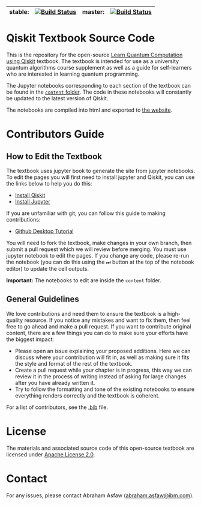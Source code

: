 
| stable: | [![Build Status](https://travis-ci.com/Qiskit/qiskit-textbook.svg?branch=stable)](https://travis-ci.com/Qiskit/qiskit-textbook) | master: | [![Build Status](https://travis-ci.com/Qiskit/qiskit-textbook.svg?branch=master)](https://travis-ci.com/Qiskit/qiskit-textbook) |
|---|---|---|---|

# Qiskit Textbook Source Code

This is the repository for the open-source [Learn Quantum Computation using Qiskit](http://community.qiskit.org/textbook) textbook. The textbook is intended for use as a university quantum algorithms course supplement as well as a guide for self-learners who are interested in learning quantum programming.

The Jupyter notebooks corresponding to each section of the textbook can be found in the [`content` folder](content/). The code in these notebooks will constantly be updated to the latest version of Qiskit.

The notebooks are compiled into html and exported to [the website](http://community.qiskit.org/textbook).

# Contributors Guide

## How to Edit the Textbook

The textbook uses jupyter book to generate the site from jupyter notebooks. To edit the pages you will first need to install jupyter and Qiskit, you can use the links below to help you do this:

- [Install Qiskit](https://qiskit.org/documentation/install.html)
- [Install Jupyter](https://jupyter.org/install)

If you are unfamiliar with git, you can follow this guide to making contributions:

- [Github Desktop Tutorial](https://github.com/firstcontributions/first-contributions/blob/master/github-desktop-tutorial.md)

You will need to fork the textbook, make changes in your own branch, then submit a pull request which we will review before merging. You must use jupyter notebook to edit the pages. If you change any code, please re-run the notebook (you can do this using the ⏭  button at the top of the notebook editor) to update the cell outputs.

**Important:** The notebooks to edit are inside the `content` folder.

## General Guidelines 

We love contributions and need them to ensure the textbook is a high-quality resource. If you notice any mistakes and want to fix them, then feel free to go ahead and make a pull request. If you want to contribute original content, there are a few things you can do to make sure your efforts have the biggest impact:

- Please open an issue explaining your proposed additions. Here we can discuss where your contribution will fit in, as well as making sure it fits the style and format of the rest of the textbook.
- Create a pull request while your chapter is in progress, this way we can review it in the process of writing instead of asking for large changes after you have already written it.
- Try to follow the formatting and tone of the existing notebooks to ensure everything renders correctly and the textbook is coherent.

For a list of contributors, see the [.bib](https://github.com/Qiskit/qiskit-textbook/blob/master/content/qiskit-textbook.bib) file.

# License
The materials and associated source code of this open-source textbook are licensed under [Apache License 2.0](http://github.com/Qiskit/qiskit-textbook/blob/master/LICENSE.txt).

# Contact
For any issues, please contact Abraham Asfaw (abraham.asfaw@ibm.com).

